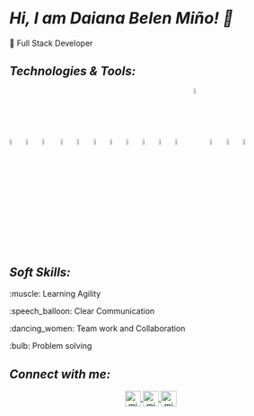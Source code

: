# ***Hi, I am Daiana Belen Miño! 👋***

:space_invader: Full Stack Developer 

## ***Technologies & Tools:***

<img width="5%" src="https://seeklogo.com/images/C/css3-logo-8724075274-seeklogo.com.png">&nbsp;<img width="5%" src="https://seeklogo.com/images/H/html5-logo-EF92D240D7-seeklogo.com.png">&nbsp;<img width="5%" src="https://seeklogo.com/images/J/javascript-logo-E967E87D74-seeklogo.com.png">&nbsp;
<img width="5%" src="https://seeklogo.com/images/P/python-logo-C50EED1930-seeklogo.com.png">&nbsp;<img width="5%" src="https://seeklogo.com/images/J/java-logo-7833D1D21A-seeklogo.com.png">&nbsp;<img width="5%" src="https://seeklogo.com/images/M/MySQL-logo-F6FF285A58-seeklogo.com.png">&nbsp;<img width="5%" src="https://seeklogo.com/images/M/mongodb-logo-427DDF8FDE-seeklogo.com.png">&nbsp;<img width="5%" src="https://seeklogo.com/images/P/power-bi-microsoft-logo-E4FC8DE4A9-seeklogo.com.png?v=637908007690000000">&nbsp;<img width="5%" src="https://seeklogo.com/images/B/bootstrap-5-logo-85A1F11F4F-seeklogo.com.png">&nbsp;<img width="5%" src="https://seeklogo.com/images/F/figma-logo-3C82F1B96E-seeklogo.com.png">&nbsp;<img width="5%" src="https://seeklogo.com/images/R/react-logo-7B3CE81517-seeklogo.com.png">&nbsp;
<img width="5%" align="center" src="https://seeklogo.com/images/P/postman-api-platform-logo-D6B8AB9B0D-seeklogo.com.png">&nbsp;<img width="5%" src="https://seeklogo.com/images/S/spring-boot-logo-9D6125D4E7-seeklogo.com.png">&nbsp;<img width="5%" src="https://seeklogo.com/images/M/maven-logo-5A9B272A6E-seeklogo.com.png">&nbsp;<img width="5%" src="https://seeklogo.com/images/D/docker-logo-6D6F987702-seeklogo.com.png">


## ***Soft Skills:***
   <p>:muscle: Learning Agility</p>
   <p>:speech_balloon: Clear Communication</p>
   <p>:dancing_women: Team work and Collaboration</p>
   <p>:bulb: Problem solving</p>
        
## ***Connect with me:***
    
 <p align="center">
  <a href="mailto:belcita814@gmail.com" target="blank">
    <img align="center" src="https://cdn.jsdelivr.net/npm/simple-icons@3.0.1/icons/gmail.svg" alt="midu.dev" height="28px" width="28px" />
  </a>
  <a href="https://www.linkedin.com/in/d-belen-mi%C3%B1o/" target="blank">
    <img align="center" src="https://cdn.jsdelivr.net/npm/simple-icons@3.0.1/icons/linkedin.svg" alt="midudev" height="28px" width="28px" />
  </a>
  <a href="https://www.instagram.com/belldaiana/" target="blank">
    <img align="center" src="https://cdn.jsdelivr.net/npm/simple-icons@3.0.1/icons/instagram.svg" alt="midu.dev" height="28px" width="28px" />
  </a>
</p>
<!---
belldaiana/belldaiana is a ✨ special ✨ repository because its `README.md` (this file) appears on your GitHub profile.
You can click the Preview link to take a look at your changes.
--->
